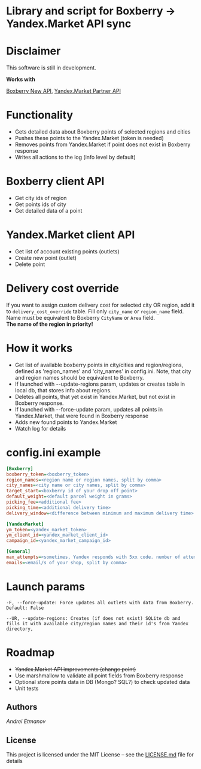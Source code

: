 # Library and script for Boxberry -> Yandex.Market API sync

# Disclaimer

This software is still in development. 

**Works with**

[Boxberry New API](https://boxberry.ru/business_solutions/it_solutions/1089980/), [Yandex.Market Partner API](https://tech.yandex.com/market/partner/doc/dg/concepts/about-docpage/) 

# Functionality

- Gets detailed data about Boxberry points of selected regions and cities
- Pushes these points to the Yandex.Market (token is needed)
- Removes points from Yandex.Market if point does not exist in Boxberry response
- Writes all actions to the log (info level by default)

# Boxberry client API

- Get city ids of region
- Get points ids of city
- Get detailed data of a point

# Yandex.Market client API

- Get list of account existing points (outlets)
- Create new point (outlet)
- Delete point

# Delivery cost override

If you want to assign custom delivery cost for selected city OR region, add it to `delivery_cost_override` table. Fill only `city_name` or `region_name` field. Name must be equivalent to Boxberry `CityName` or `Area` field.  
**The name of the region in priority!**

# How it works

- Get list of available boxberry points in city/cities and region/regions, defined as 'region_names' and 'city_names' in config.ini. Note, that city and region names should be equivalent to Boxberry. 
- If launched with --update-regions param, updates or creates table in local db, that stores info about regions.
- Deletes all points, that yet exist in Yandex.Market, but not exist in Boxberry response.
- If launched with --force-update param, updates all points in Yandex.Market, that were found in Boxberry response
- Adds new found points to Yandex.Market
- Watch log for details

# config.ini example

```ini
[Boxberry]
boxberry_token=<boxberry_token>
region_names=<region name or region names, split by comma>
city_names=<city name or city names, split by comma>
target_start=<boxberry id of your drop off point> 
default_weight=<default parcel weight in grams>
picking_fee=<additional fee>
picking_time=<additional delivery time>
delivery_window=<difference between minimum and maximum delivery time>

[YandexMarket]
ym_token=<yandex_market_token>
ym_client_id=<yandex_market_client_id>
campaign_id=<yandex_market_campaign_id>

[General]
max_attempts=<sometimes, Yandex responds with 5xx code. number of attempts, default 10>
emails=<email/s of your shop, split by comma>
```

# Launch params
```
-F, --force-update: Force updates all outlets with data from Boxberry. Default: False

--UR, --update-regions: Creates (if does not exist) SQLite db and fills it with available city/region names and their id's from Yandex directory,
```

# Roadmap

- <del>Yandex.Market API improvements (change point)</del>
- Use marshmallow to validate all point fields from Boxberry response
- Optional store points data in DB (Mongo? SQL?) to check updated data
- Unit tests  


## Authors

*Andrei Etmanov*

## License

This project is licensed under the MIT License – see the [LICENSE.md](LICENSE.md) file for details
